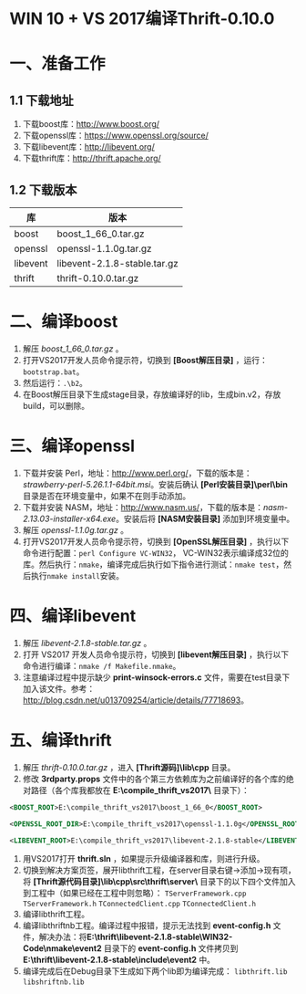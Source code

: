 # WIN 10 + VS 2017编译Thrift-0.10.0

# 一、准备工作

## 1.1 下载地址

1. 下载boost库：<http://www.boost.org/>
2. 下载openssl库：<https://www.openssl.org/source/>
3. 下载libevent库：<http://libevent.org/>
4. 下载thrift库：<http://thrift.apache.org/>

## 1.2 下载版本

| 库       | 版本                         |
| -------- | ---------------------------- |
| boost    | boost_1_66_0.tar.gz          |
| openssl  | openssl-1.1.0g.tar.gz        |
| libevent | libevent-2.1.8-stable.tar.gz |
| thrift   | thrift-0.10.0.tar.gz         |

# 二、编译boost

1. 解压 *boost_1_66_0.tar.gz* 。
2. 打开VS2017开发人员命令提示符，切换到 **[Boost解压目录]** ，运行：`bootstrap.bat`。
3. 然后运行：`.\b2`。
4. 在Boost解压目录下生成stage目录，存放编译好的lib，生成bin.v2，存放build，可以删除。

# 三、编译openssl

1. 下载并安装 Perl，地址：<http://www.perl.org/>，下载的版本是：*strawberry-perl-5.26.1.1-64bit.msi*。安装后确认 **[Perl安装目录]\perl\bin** 目录是否在环境变量中，如果不在则手动添加。
2. 下载并安装 NASM，地址：<http://www.nasm.us/>，下载的版本是：*nasm-2.13.03-installer-x64.exe*。安装后将 **[NASM安装目录]** 添加到环境变量中。
3. 解压 *openssl-1.1.0g.tar.gz* 。
4. 打开VS2017开发人员命令提示符，切换到 **[OpenSSL解压目录]** ，执行以下命令进行配置：`perl Configure VC-WIN32`， VC-WIN32表示编译成32位的库。然后执行：`nmake`，编译完成后执行如下指令进行测试：`nmake test`，然后执行`nmake install`安装。

# 四、编译libevent

1. 解压 *libevent-2.1.8-stable.tar.gz* 。
2. 打开 VS2017 开发人员命令提示符，切换到 **[libevent解压目录]** ，执行以下命令进行编译：`nmake /f Makefile.nmake`。
3. 注意编译过程中提示缺少 **print-winsock-errors.c** 文件，需要在test目录下加入该文件。参考：<http://blog.csdn.net/u013709254/article/details/77718693>。

# 五、编译thrift
1. 解压 *thrift-0.10.0.tar.gz* ，进入 **[Thrift源码]\lib\cpp** 目录。
2. 修改 **3rdparty.props** 文件中的各个第三方依赖库为之前编译好的各个库的绝对路径（各个库我都放在 **E:\compile_thrift_vs2017\\** 目录下）：
```xml
<BOOST_ROOT>E:\compile_thrift_vs2017\boost_1_66_0</BOOST_ROOT>

<OPENSSL_ROOT_DIR>E:\compile_thrift_vs2017\openssl-1.1.0g</OPENSSL_ROOT_DIR>

<LIBEVENT_ROOT>E:\compile_thrift_vs2017\libevent-2.1.8-stable</LIBEVENT_ROOT>
```
1. 用VS2017打开 **thrift.sln** ，如果提示升级编译器和库，则进行升级。
2. 切换到解决方案页签，展开libthrift工程，在server目录右键->添加->现有项，将 **[Thrift源代码目录]\lib\cpp\src\thrift\server\\** 目录下的以下四个文件加入到工程中（如果已经在工程中则忽略）：
   `TServerFramework.cpp`
   `TServerFramework.h`
   `TConnectedClient.cpp`
   `TConnectedClient.h`
3. 编译libthrift工程。
4. 编译libthriftnb工程。编译过程中报错，提示无法找到 **event-config.h** 文件，解决办法：将**E:\thrift\libevent-2.1.8-stable\WIN32-Code\nmake\event2** 目录下的 **event-config.h** 文件拷贝到 **E:\thrift\libevent-2.1.8-stable\include\event2** 中。
5. 编译完成后在Debug目录下生成如下两个lib即为编译完成：
   `libthrift.lib`
   `libshriftnb.lib`
